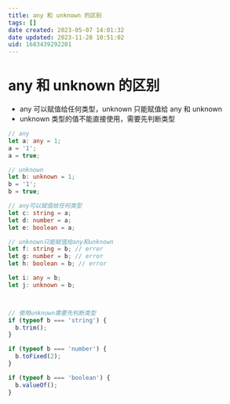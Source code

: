 ```yaml
---
title: any 和 unknown 的区别
tags: []
date created: 2023-05-07 14:01:32
date updated: 2023-11-28 10:51:02
uid: 1683439292201
---
```


# any 和 unknown 的区别

- any 可以赋值给任何类型，unknown 只能赋值给 any 和 unknown
- unknown 类型的值不能直接使用，需要先判断类型

```ts
// any
let a: any = 1;
a = '1';
a = true;

// unknown
let b: unknown = 1;
b = '1';
b = true;

// any可以赋值给任何类型
let c: string = a;
let d: number = a;
let e: boolean = a;

// unknown只能赋值给any和unknown
let f: string = b; // error
let g: number = b; // error
let h: boolean = b; // error

let i: any = b;
let j: unknown = b;



// 使用unknown需要先判断类型
if (typeof b === 'string') {
  b.trim();
}

if (typeof b === 'number') {
  b.toFixed(2);
}

if (typeof b === 'boolean') {
  b.valueOf();
}

```
